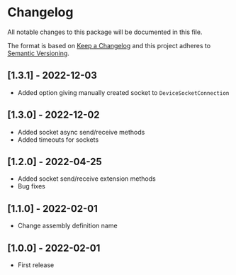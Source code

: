 # Changelog
All notable changes to this package will be documented in this file.

The format is based on [Keep a Changelog](http://keepachangelog.com/en/1.0.0/)
and this project adheres to [Semantic Versioning](http://semver.org/spec/v2.0.0.html).

## [1.3.1] - 2022-12-03
- Added option giving manually created socket to `DeviceSocketConnection`

## [1.3.0] - 2022-12-02
- Added socket async send/receive methods
- Added timeouts for sockets

## [1.2.0] - 2022-04-25
- Added socket send/receive extension methods
- Bug fixes

## [1.1.0] - 2022-02-01
- Change assembly definition name

## [1.0.0] - 2022-02-01
- First release
